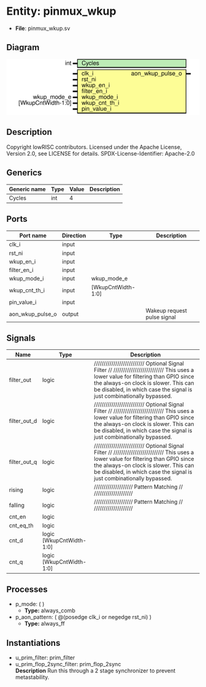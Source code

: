 # Entity: pinmux_wkup

- **File**: pinmux_wkup.sv
## Diagram

![Diagram](pinmux_wkup.svg "Diagram")
## Description

 Copyright lowRISC contributors.
 Licensed under the Apache License, Version 2.0, see LICENSE for details.
 SPDX-License-Identifier: Apache-2.0


## Generics

| Generic name | Type | Value | Description |
| ------------ | ---- | ----- | ----------- |
| Cycles       | int  | 4     |             |
## Ports

| Port name        | Direction | Type               | Description                  |
| ---------------- | --------- | ------------------ | ---------------------------- |
| clk_i            | input     |                    |                              |
| rst_ni           | input     |                    |                              |
| wkup_en_i        | input     |                    |                              |
| filter_en_i      | input     |                    |                              |
| wkup_mode_i      | input     | wkup_mode_e        |                              |
| wkup_cnt_th_i    | input     | [WkupCntWidth-1:0] |                              |
| pin_value_i      | input     |                    |                              |
| aon_wkup_pulse_o | output    |                    |  Wakeup request pulse signal |
## Signals

| Name         | Type                     | Description                                                                                                                                                                                                                                                |
| ------------ | ------------------------ | ---------------------------------------------------------------------------------------------------------------------------------------------------------------------------------------------------------------------------------------------------------- |
| filter_out   | logic                    | //////////////////////////  Optional Signal Filter // //////////////////////////  This uses a lower value for filtering than GPIO since  the always-on clock is slower. This can be disabled,  in which case the signal is just combinationally bypassed.  |
| filter_out_d | logic                    | //////////////////////////  Optional Signal Filter // //////////////////////////  This uses a lower value for filtering than GPIO since  the always-on clock is slower. This can be disabled,  in which case the signal is just combinationally bypassed.  |
| filter_out_q | logic                    | //////////////////////////  Optional Signal Filter // //////////////////////////  This uses a lower value for filtering than GPIO since  the always-on clock is slower. This can be disabled,  in which case the signal is just combinationally bypassed.  |
| rising       | logic                    | ////////////////////  Pattern Matching // ////////////////////                                                                                                                                                                                             |
| falling      | logic                    | ////////////////////  Pattern Matching // ////////////////////                                                                                                                                                                                             |
| cnt_en       | logic                    |                                                                                                                                                                                                                                                            |
| cnt_eq_th    | logic                    |                                                                                                                                                                                                                                                            |
| cnt_d        | logic [WkupCntWidth-1:0] |                                                                                                                                                                                                                                                            |
| cnt_q        | logic [WkupCntWidth-1:0] |                                                                                                                                                                                                                                                            |
## Processes
- p_mode: (  )
  - **Type:** always_comb
- p_aon_pattern: ( @(posedge clk_i or negedge rst_ni) )
  - **Type:** always_ff
## Instantiations

- u_prim_filter: prim_filter
- u_prim_flop_2sync_filter: prim_flop_2sync
</br>**Description**
 Run this through a 2 stage synchronizer to
 prevent metastability.

